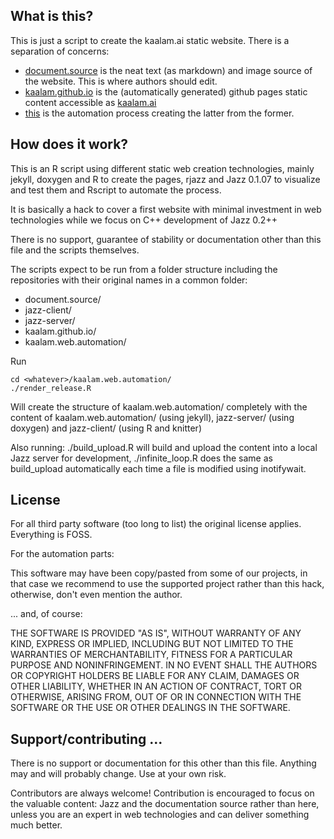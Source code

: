 ## What is this?

This is just a script to create the kaalam.ai static website. There is a separation of concerns:

  - [document.source](https://github.com/kaalam/document.source) is the neat text (as markdown) and image source of the website. This is where authors should edit.
  - [kaalam.github.io](https://github.com/kaalam/kaalam.github.io) is the (automatically generated) github pages static content accessible as [kaalam.ai](https://kaalam.github.io/)
  - [this](https://github.com/kaalam/kaalam.web.automation) is the automation process creating the latter from the former.


## How does it work?

This is an R script using different static web creation technologies, mainly jekyll, doxygen and R to create the pages, rjazz and Jazz 0.1.07 to visualize and test them and Rscript to automate the process.

It is basically a hack to cover a first website with minimal investment in web technologies while we focus on C++ development of Jazz 0.2++

There is no support, guarantee of stability or documentation other than this file and the scripts themselves.

The scripts expect to be run from a folder structure including the repositories with their original names in a common folder:

  - document.source/
  - jazz-client/
  - jazz-server/
  - kaalam.github.io/
  - kaalam.web.automation/
  
Run

    cd <whatever>/kaalam.web.automation/
    ./render_release.R
    
Will create the structure of kaalam.web.automation/ completely with the content of kaalam.web.automation/ (using jekyll), jazz-server/ (using doxygen) and jazz-client/ (using R and knitter)
    
Also running: ./build_upload.R will build and upload the content into a local Jazz server for development, ./infinite_loop.R does the same as build_upload automatically each time a file is modified using inotifywait.
    

## License

  For all third party software (too long to list) the original license applies. Everything is FOSS.
	
  For the automation parts:
	
  This software may have been copy/pasted from some of our projects, in that case we recommend to use the supported project rather than this hack, otherwise, don't even mention the author.
	
  ... and, of course:
	
  THE SOFTWARE IS PROVIDED "AS IS", WITHOUT WARRANTY OF ANY KIND, EXPRESS OR IMPLIED, INCLUDING BUT NOT LIMITED TO THE WARRANTIES OF MERCHANTABILITY, FITNESS FOR A PARTICULAR PURPOSE AND NONINFRINGEMENT. IN NO EVENT SHALL THE AUTHORS OR COPYRIGHT HOLDERS BE LIABLE FOR ANY CLAIM, DAMAGES OR OTHER LIABILITY, WHETHER IN AN ACTION OF CONTRACT, TORT OR OTHERWISE, ARISING FROM, OUT OF OR IN CONNECTION WITH THE SOFTWARE OR THE USE OR OTHER DEALINGS IN THE SOFTWARE.	


## Support/contributing ...

There is no support or documentation for this other than this file. Anything may and will probably change. Use at your own risk.

Contributors are always welcome! Contribution is encouraged to focus on the valuable content: Jazz and the documentation source rather than here, unless you are an expert in web technologies and can deliver something much better.

